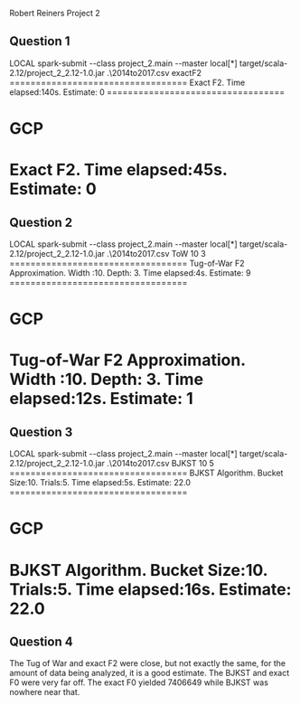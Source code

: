 Robert Reiners
Project 2

<h2>Question 1</h2>
LOCAL
spark-submit --class project_2.main --master local[*] target/scala-2.12/project_2_2.12-1.0.jar .\2014to2017.csv exactF2
==================================
Exact F2. Time elapsed:140s. Estimate: 0
==================================

GCP
==================================
Exact F2. Time elapsed:45s. Estimate: 0
==================================

<h2>Question 2</h2>
LOCAL
spark-submit --class project_2.main --master local[*] target/scala-2.12/project_2_2.12-1.0.jar .\2014to2017.csv ToW 10 3
==================================
Tug-of-War F2 Approximation. Width :10. Depth: 3. Time elapsed:4s. Estimate: 9
==================================

GCP
==================================
Tug-of-War F2 Approximation. Width :10. Depth: 3. Time elapsed:12s. Estimate: 1
==================================

<h2>Question 3</h2>
LOCAL
spark-submit --class project_2.main --master local[*] target/scala-2.12/project_2_2.12-1.0.jar .\2014to2017.csv BJKST 10 5
==================================
BJKST Algorithm. Bucket Size:10. Trials:5. Time elapsed:5s. Estimate: 22.0
==================================

GCP
==================================
BJKST Algorithm. Bucket Size:10. Trials:5. Time elapsed:16s. Estimate: 22.0
==================================

<h2>Question 4</h2>
The Tug of War and exact F2 were close, but not exactly the same, for the amount of data being analyzed, it is a good estimate. The BJKST and exact F0 were very far off. The exact F0 yielded 7406649 while BJKST was nowhere near that.
